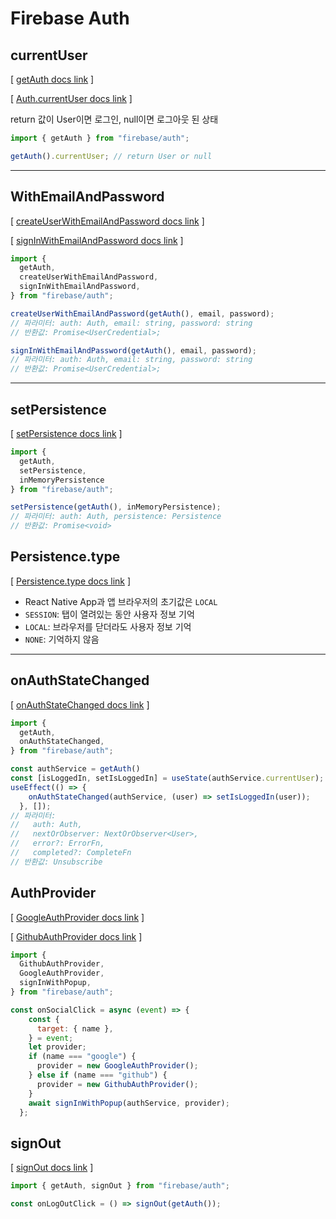 # Firebase Auth

## currentUser

[ [getAuth docs link](https://firebase.google.com/docs/reference/js/auth?authuser=0#getauth) ]

[ [Auth.currentUser docs link](https://firebase.google.com/docs/reference/js/auth.auth?authuser=0#authcurrentuser) ]

return 값이 User이면 로그인, null이면 로그아웃 된 상태

```jsx
import { getAuth } from "firebase/auth";

getAuth().currentUser; // return User or null
```

---

## WithEmailAndPassword

[ [createUserWithEmailAndPassword docs link](https://firebase.google.com/docs/reference/js/auth.md?authuser=0#createuserwithemailandpassword) ]

[ [signInWithEmailAndPassword docs link](https://firebase.google.com/docs/reference/js/auth.md?authuser=0#signinwithemailandpassword) ]

```jsx
import { 
  getAuth,
  createUserWithEmailAndPassword,
  signInWithEmailAndPassword,
} from "firebase/auth";

createUserWithEmailAndPassword(getAuth(), email, password);
// 파라미터: auth: Auth, email: string, password: string
// 반환값: Promise<UserCredential>;

signInWithEmailAndPassword(getAuth(), email, password);
// 파라미터: auth: Auth, email: string, password: string
// 반환값: Promise<UserCredential>;
```

---

## setPersistence

[ [setPersistence docs link](https://firebase.google.com/docs/reference/js/auth.md?authuser=0#setpersistence) ]

```jsx
import {
  getAuth,
  setPersistence,
  inMemoryPersistence
} from "firebase/auth";

setPersistence(getAuth(), inMemoryPersistence);
// 파라미터: auth: Auth, persistence: Persistence
// 반환값: Promise<void>
```

## Persistence.type

[ [Persistence.type docs link](https://firebase.google.com/docs/reference/js/auth.persistence.md?authuser=0#properties) ]

- React Native App과 앱 브라우저의 초기값은 `LOCAL`
- `SESSION`: 탭이 열려있는 동안 사용자 정보 기억
- `LOCAL`: 브라우저를 닫더라도 사용자 정보 기억
- `NONE`: 기억하지 않음

---

## onAuthStateChanged

[ [onAuthStateChanged docs link](https://firebase.google.com/docs/reference/js/auth.md?authuser=0#onauthstatechanged) ]

```jsx
import {
  getAuth,
  onAuthStateChanged,
} from "firebase/auth";

const authService = getAuth()
const [isLoggedIn, setIsLoggedIn] = useState(authService.currentUser);
useEffect(() => {
    onAuthStateChanged(authService, (user) => setIsLoggedIn(user));
  }, []);
// 파라미터:
//   auth: Auth,
//   nextOrObserver: NextOrObserver<User>,
//   error?: ErrorFn,
//   completed?: CompleteFn
// 반환값: Unsubscribe
```

## AuthProvider

[ [GoogleAuthProvider docs link](https://firebase.google.com/docs/reference/js/auth.googleauthprovider) ]

[ [GithubAuthProvider docs link](https://firebase.google.com/docs/reference/js/auth.githubauthprovider) ]

```jsx
import {
  GithubAuthProvider,
  GoogleAuthProvider,
  signInWithPopup,
} from "firebase/auth";

const onSocialClick = async (event) => {
    const {
      target: { name },
    } = event;
    let provider;
    if (name === "google") {
      provider = new GoogleAuthProvider();
    } else if (name === "github") {
      provider = new GithubAuthProvider();
    }
    await signInWithPopup(authService, provider);
  };
```

## signOut

[ [signOut docs link](https://firebase.google.com/docs/reference/js/auth?authuser=0#signout) ]

```jsx
import { getAuth, signOut } from "firebase/auth";

const onLogOutClick = () => signOut(getAuth());
```
